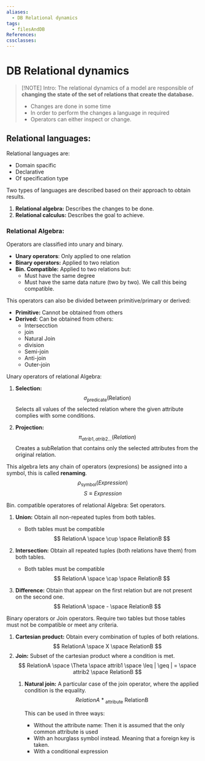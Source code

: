 ```yaml
---
aliases:
  - DB Relational dynamics
tags:
  - filesAndDB
References: 
cssclasses:
---
```

# DB Relational dynamics

> [!NOTE] Intro: 
>  The relational dynamics of a model are responsible of **changing the state of the set of relations that create the database.**
>  + Changes are done in some time
>  + In order to perform the changes a language in required
>  + Operators can either inspect or change.

## Relational languages: 
Relational languages are: 
+ Domain spacific
+ Declarative
+ Of specification type

Two types of languages are described based on their approach to obtain results. 
1. **Relational algebra:** Describes the changes to be done.
2. **Relational calculus:** Describes the goal to achieve.
### Relational Algebra:

Operators are classified into unary and binary. 
+ **Unary operators**: Only applied to one relation 
+ **Binary operators:** Applied to two relation 
+ **Bin. Compatible:** Applied to two relations but:
	+ Must have the same degree
	+ Must have the same data nature (two by two). We call this being compatible.

This operators can also be divided between primitive/primary or derived:
+ **Primitive:** Cannot be obtained from others
+ **Derived:** Can be obtained from others:
	+ Intersecction
	+ join
	+ Natural Join
	+ division
	+ Semi-join
	+ Anti-join
	+ Outer-join

Unary operators of relational Algebra: 
1. **Selection:**
$$
\sigma_{\text{predicate}}  \text{(Relation)}
$$
Selects all values of the selected relation where the given attribute complies with some conditions. 

 2. **Projection:** 
$$
\pi_{atrib1,atrib2...} (Relation)
$$
Creates a subRelation that contains only the selected attributes from the original relation. 


This algebra lets any chain of operators (expresions) be assigned into a symbol, this is called **renaming**.
$$
\rho_\text{symbol} (Expression)
$$
$$
S \equiv Expression
$$

Bin. compatible operatores of relational Algebra: Set operators.
1. **Union:** Obtain all non-repeated tuples from both tables. 
   + Both tables must be compatible
$$
	   RelationA \space \cup \space RelationB
$$
2. **Intersection:** Obtain all repeated tuples (both relations have them) from both tables.
	+ Both tables must be compatible
$$
	   RelationA \space \cap \space RelationB
$$

3. **Difference:** Obtain that appear on the first relation but are not present on the second one.
$$
	   RelationA \space - \space RelationB
$$

Binary operators or Join operators. Require two tables but those tables must not be compatible or meet any criteria. 

1. **Cartesian product:** Obtain every combination of tuples of both relations. 
	$$
	   RelationA \space X \space RelationB
	$$
2. **Join:** Subset of the cartesian product where a condition is met. 
$$
   RelationA \space \Theta \space attrib1 \space \leq | \geq | = \space attrib2 \space RelationB
$$
	1. **Natural join:** A particular case of the join operator, where the applied condition is the equality. 
	   $$
	  RelationA \text { * }_{\text{attribute}} \text{ RelationB}
	   $$
	   
	   This can be used in three ways:
	   + Without the attribute name: Then it is assumed that the only common attribute is used
	   + With an hourglass symbol instead. Meaning that a foreign key is taken. 
	   + With a conditional expression

